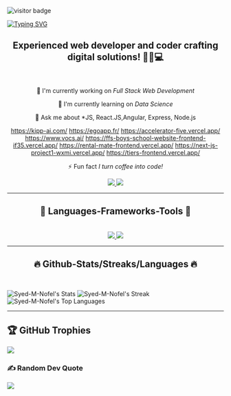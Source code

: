 ![visitor badge](https://visitor-badge.laobi.icu/badge?page_id=jwenjian.visitor-badge&left_color=grey&right_color=blue&left_text=My%20Visitors)

<a href="https://git.io/typing-svg"><img src="https://readme-typing-svg.demolab.com?font=Fira+Code&size=30&pause=100&center=true&vCenter=true&random=false&width=435&lines=Code%2C+coffee%2C+repeat.;Fueling+my+code..+;..with+more+coffee.;............................................." alt="Typing SVG" /></a>
<br/>


<h2 align="center"> Experienced web developer and coder crafting digital solutions! 🧙‍♂💻 </h2>
<br/>

<div align="center">

🔭 I'm currently working on *Full Stack Web Development*

🌱 I'm currently learning on *Data Science*

💬 Ask me about *JS, React.JS,Angular, Express, Node.js

https://kipp-ai.com/
https://egoapp.fr/
https://accelerator-five.vercel.app/
https://www.vocs.ai/
https://ffs-boys-school-website-frontend-if35.vercel.app/
https://rental-mate-frontend.vercel.app/
https://next-js-project1-wxmi.vercel.app/
https://tiers-frontend.vercel.app/ 

⚡ Fun fact *I turn coffee into code!*

</div>
<div align="center">
<a href=" ">
<img src="https://img.shields.io/badge/Gmail-D14836?style=for-the-badge&logo=gmail&logoColor=white"/>
</a>
<a href="[https://www.linkedin.com/in/syed-nofel/](https://www.linkedin.com/in/muhammad-bilal-0a831b225?utm_source=share&utm_campaign=share_via&utm_content=profile&utm_medium=android_app)">
<img src="https://img.shields.io/badge/LinkedIn-0077B5?style=for-the-badge&logo=linkedin&logoColor=white" target="_blank"/>
</a>
</div>

<hr/>

<h2 align="center">🔧 Languages-Frameworks-Tools 🔧</h2>
</br>
<div align="center">
<a href="https://skillicons.dev">
  <img src="https://skillicons.dev/icons?i=c,cpp,cs,html,css,tailwind,windicss,wordpress,js,react,jquery,java,python,&theme=dark "/>
  <img src="https://skillicons.dev/icons?i=git,github,githubactions,bootstrap,dotnet,firebase,mongodb,mysql,sqlite,eclipse,visualstudio,vscode,stackoverflow,figma,&theme=dark"/>
</a>
</div>

<hr/>
<h2 align="center">🔥 Github-Stats/Streaks/Languages 🔥</h2>
</br>

![Syed-M-Nofel's Stats](https://github-readme-stats.vercel.app/api?username=xort-sol&theme=merko&show_icons=true&hide_border=false&count_private=false) ![Syed-M-Nofel's Streak](https://github-readme-streak-stats.herokuapp.com/?user=xort-sol&theme=merko&hide_border=false)
![Syed-M-Nofel's Top Languages](https://github-readme-stats.vercel.app/api/top-langs/?username=xort-sol&theme=merko&show_icons=true&hide_border=false&layout=compact)
<hr/>

## 🏆 GitHub Trophies
![](https://github-profile-trophy.vercel.app/?username=xort-sol&theme=algolia&no-frame=false&no-bg=true&margin-w=4)

### ✍ Random Dev Quote
![](https://quotes-github-readme.vercel.app/api?type=horizontal&theme=gruvbox)
